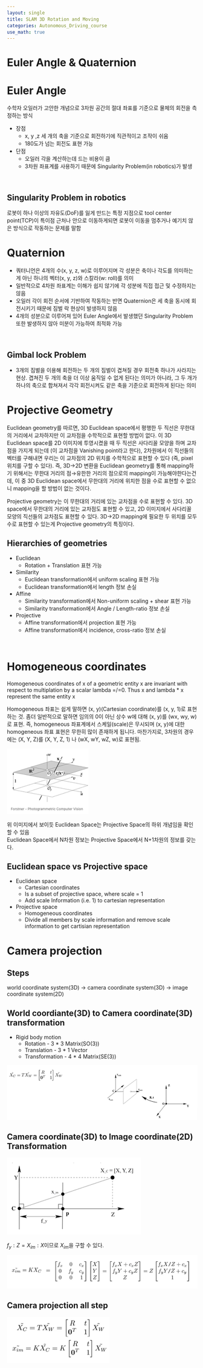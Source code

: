 ```yaml
---
layout: single
title: SLAM 3D Rotation and Moving
categories: Autonomous_Driving_course
use_math: true
---
```


# Euler Angle & Quaternion

# Euler Angle
수학자 오일러가 고안한 개념으로 3차원 공간의 절대 좌표를 기준으로 물체의 회전을 측정하는 방식
* 장점
    * x, y ,z 세 개의 축을 기준으로 회전하기에 직관적이고 조작이 쉬움
    * 180도가 넘는 회전도 표현 가능
* 단점
    * 오일러 각을 계산하는데 드는 비용이 큼
    * 3차원 좌표계를 사용하기 때문에 Singularity Problem(in robotics)가 발생
<br>

## Singularity Problem in robotics
로봇이 하나 이상의 자유도(DoF)를 잃게 만드는 특정 지점으로 tool center point(TCP)이 특이점 근처나 안으로 이동하게되면 로봇이 이동을 멈추거나 예기치 않은 방식으로 작동하는 문제를 말함
<br>

# Quaternion
* 쿼터니언은 4개의 수(x, y, z, w)로 이루어지며 각 성분은 축이나 각도를 의미하는게 아닌 하나의 벡터(x, y, z)와 스칼라(w: roll)를 의미
* 일반적으로 4차원 좌표계는 이해가 쉽지 않기에 각 성분에 직접 접근 및 수정하지는 않음
* 오일러 각이 회전 순서에 기반하여 작동하는 반면 Quaternion은 세 축을 동시에 회전시키기 때문에 짐벌 락 현상이 발생하지 않음
* 4개의 성분으로 이루어져 있어 Euler Angle에서 발생했던 Singularity Problem 또한 발생하지 않아 미분이 가능하여 최적화 가능
<br>

## Gimbal lock Problem
* 3개의 짐벌을 이용해 회전하는 두 개의 짐벌이 겹쳐질 경우 회전축 하나가 사라지는 현상. 겹쳐진 두 개의 축을 더 이상 움직일 수 없게 된다는 의미가 아니라, 그 두 개가 하나의 축으로 합쳐져서 각각 회전시켜도 같은 축을 기준으로 회전하게 된다는 의미<br>

# Projective Geometry
Euclidean geometry를 따르면, 3D Euclidean space에서 평행한 두 직선은 무한대의 거리에서 교차하지만 이 교차점을 수학적으로 표현할 방법이 없다. 이 3D Euclidean space를 2D 이미지에 투영시켰을 때 두 직선은 사다리꼴 모양을 하며 교차점을 가지게 되는데 (이 교차점을 Vanishing point라고 한다), 2차원에서 이 직선들의 벡터를 구해내면 우리는 이 교차점의 2D 위치를 수학적으로 표현할 수 있다 (즉, pixel 위치를 구할 수 있다). 즉, 3D→2D 변환을 Euclidean geometry를 통해 mapping하기 위해서는 무한대 거리의 점→유한한 거리의 점으로의 mapping이 가능해야한다는건데, 이 중 3D Euclidean space에서 무한대의 거리에 위치한 점을 수로 표현할 수 없으니 mapping을 할 방법이 없는 것이다.<br>

Projective geometry는 이 무한대의 거리에 있는 교차점을 수로 표현할 수 있다. 3D space에서 무한대의 거리에 있는 교차점도 표현할 수 있고, 2D 이미지에서 사다리꼴 모양의 직선들의 교차점도 표현할 수 있다. 3D→2D mapping에 필요한 두 위치를 모두 수로 표현할 수 있는게 Projective geometry의 특징이다.<br>

## Hierarchies of geometries
* Euclidean
    * Rotation + Translation 표현 가능
* Similarity
    * Euclidean transformation에서 uniform scaling 표현 가능
    * Euclidean transformation에서 length 정보 손실
* Affine
    * Similarity transformation에서 Non-uniform scaling + shear 표현 가능
    * Similarity transformation에서 Angle / Length-ratio 정보 손실
* Projective
    * Affine transformation에서 projection 표현 가능
    * Affine transformation에서 incidence, cross-ratio 정보 손실
<br>

# Homogeneous coordinates
Homogeneous coordinates of x of a geometric entity x are invariant with respect to multiplation by a scalar lambda =/=0. Thus x and lambda * x represent the same entity x<br>

Homogeneous 좌표는 쉽게 말하면 (x, y)(Cartesian coordinate)를 (x, y, 1)로 표현하는 것. 좀더 일반적으로 말하면 임의의 0이 아닌 상수 w에 대해 (x, y)를 (wx, wy, w)로 표현. 즉, homogeneous 좌표계에서 스케일(scale)은 무시되며 (x, y)에 대한 homogeneous 좌표 표현은 무한히 많이 존재하게 됩니다. 마찬가지로, 3차원의 경우에는 (X, Y, Z)를 (X, Y, Z, 1) 나 (wX, wY, wZ, w)로 표현됨.

![png](../../../images/Autonomous_Driving/Week16/1.png)
<br>

위 이미지에서 보이듯 Euclidean Space는 Projective Space의 하위 개념임을 확인할 수 있음<br>
Euclidean Space에서 N차원 정보는 Projective Space에서 N+1차원의 정보를 갖는다.<br>

## Euclidean space vs Projective space
* Euclidean space
    * Cartesian coordinates
    * Is a subset of projective space, where scale = 1
    * Add scale Information (i.e. 1) to cartesian representation
* Projective space
    * Homogeneous coordinates
    * Divide all members by scale information and remove scale information to get cartisian representation

# Camera projection

## Steps
world coordinate system(3D) -> camera coordinate system(3D) -> image coordinate system(2D)

## World coordiante(3D) to Camera coordinate(3D) transformation
* Rigid body motion
    * Rotation - 3 * 3 Matrix(SO(3))
    * Translation - 3 * 1 Vector
    * Transformation - 4 * 4 Matrix(SE(3))

![png](../../../images/Autonomous_Driving/Week16/2.png)
<br>

## Camera coordinate(3D) to Image coordinate(2D) Transformation

![png](../../../images/Autonomous_Driving/Week16/3.png)
<br>

$f_y : Z = X_{im} : X$이므로 $X_{im}$을 구할 수 있다.<br>

![png](../../../images/Autonomous_Driving/Week16/4.png)
<br>

## Camera projection all step

![png](../../../images/Autonomous_Driving/Week16/5.png)
<br>